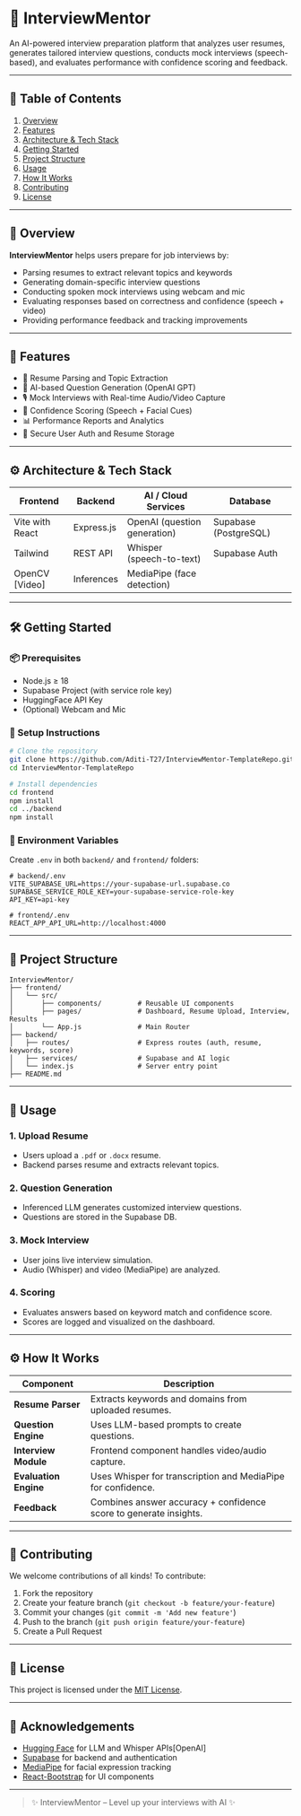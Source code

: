 # 🧠 InterviewMentor

An AI-powered interview preparation platform that analyzes user resumes, generates tailored interview questions, conducts mock interviews (speech-based), and evaluates performance with confidence scoring and feedback.

---

## 🔧 Table of Contents

1. [Overview](#overview)  
2. [Features](#features)  
3. [Architecture & Tech Stack](#architecture--tech-stack)  
4. [Getting Started](#getting-started)  
5. [Project Structure](#project-structure)  
6. [Usage](#usage)  
7. [How It Works](#how-it-works)  
8. [Contributing](#contributing)  
9. [License](#license)

---

## 📌 Overview

**InterviewMentor** helps users prepare for job interviews by:

- Parsing resumes to extract relevant topics and keywords
- Generating domain-specific interview questions
- Conducting spoken mock interviews using webcam and mic
- Evaluating responses based on correctness and confidence (speech + video)
- Providing performance feedback and tracking improvements

---

## 🚀 Features

- 📝 Resume Parsing and Topic Extraction  
- 🤖 AI-based Question Generation (OpenAI GPT)  
- 🎙️ Mock Interviews with Real-time Audio/Video Capture  
- 🧠 Confidence Scoring (Speech + Facial Cues)  
- 📊 Performance Reports and Analytics  
- 🔐 Secure User Auth and Resume Storage  

---

## ⚙️ Architecture & Tech Stack


| Frontend         | Backend      | AI / Cloud Services            | Database              |
|------------------|--------------|--------------------------------|------------------------|
| Vite with React  | Express.js   | OpenAI (question generation)   | Supabase (PostgreSQL) |
| Tailwind         | REST API     | Whisper (speech-to-text)       | Supabase Auth         |
| OpenCV [Video]   | Inferences   | MediaPipe (face detection)     |                        |


---

## 🛠️ Getting Started

### 📦 Prerequisites

- Node.js ≥ 18  
- Supabase Project (with service role key)  
- HuggingFace API Key  
- (Optional) Webcam and Mic  

### 🔧 Setup Instructions

```bash
# Clone the repository
git clone https://github.com/Aditi-T27/InterviewMentor-TemplateRepo.git
cd InterviewMentor-TemplateRepo

# Install dependencies
cd frontend
npm install
cd ../backend
npm install
```

### 🔐 Environment Variables

Create `.env` in both `backend/` and `frontend/` folders:

```env
# backend/.env
VITE_SUPABASE_URL=https://your-supabase-url.supabase.co
SUPABASE_SERVICE_ROLE_KEY=your-supabase-service-role-key
API_KEY=api-key

# frontend/.env
REACT_APP_API_URL=http://localhost:4000
```

---

## 📁 Project Structure

```
InterviewMentor/
├── frontend/
│   └── src/
│       ├── components/         # Reusable UI components
│       ├── pages/              # Dashboard, Resume Upload, Interview, Results
│       └── App.js              # Main Router
├── backend/
│   ├── routes/                 # Express routes (auth, resume, keywords, score)
│   ├── services/               # Supabase and AI logic
│   └── index.js                # Server entry point
├── README.md
```

---

## 🧪 Usage

### 1. Upload Resume

- Users upload a `.pdf` or `.docx` resume.
- Backend parses resume and extracts relevant topics.

### 2. Question Generation

- Inferenced LLM generates customized interview questions.
- Questions are stored in the Supabase DB.

### 3. Mock Interview

- User joins live interview simulation.
- Audio (Whisper) and video (MediaPipe) are analyzed.

### 4. Scoring

- Evaluates answers based on keyword match and confidence score.
- Scores are logged and visualized on the dashboard.

---

## ⚙️ How It Works

| Component            | Description |
|----------------------|-------------|
| **Resume Parser**    | Extracts keywords and domains from uploaded resumes. |
| **Question Engine**  | Uses LLM-based prompts to create questions. |
| **Interview Module** | Frontend component handles video/audio capture. |
| **Evaluation Engine**| Uses Whisper for transcription and MediaPipe for confidence. |
| **Feedback**         | Combines answer accuracy + confidence score to generate insights. |

---

## 🤝 Contributing

We welcome contributions of all kinds! To contribute:

1. Fork the repository  
2. Create your feature branch (`git checkout -b feature/your-feature`)  
3. Commit your changes (`git commit -m 'Add new feature'`)  
4. Push to the branch (`git push origin feature/your-feature`)  
5. Create a Pull Request  

---

## 📄 License

This project is licensed under the [MIT License](LICENSE).

---

## 🙌 Acknowledgements

- [Hugging Face](https://huggingface.co/) for LLM and Whisper APIs[OpenAI]  
- [Supabase](https://supabase.com/) for backend and authentication  
- [MediaPipe](https://mediapipe.dev/) for facial expression tracking  
- [React-Bootstrap](https://react-bootstrap.github.io/) for UI components  

---

> ✨ InterviewMentor – Level up your interviews with AI ✨
